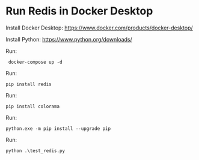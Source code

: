 # Run Redis in Docker Desktop
Install Docker Desktop:
https://www.docker.com/products/docker-desktop/

Install Python:
https://www.python.org/downloads/

Run:
```
 docker-compose up -d
 ```

 Run: 
 ```
 pip install redis
 ```

Run: 
```
pip install colorama

```

Run:
```
python.exe -m pip install --upgrade pip
```

Run:
```
python .\test_redis.py
```



